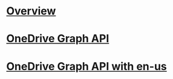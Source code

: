 # [Overview](index.md)
# [OneDrive Graph API](https://review.docs.microsoft.com/microsoft-graph/api-reference/v1.0/resources/onedrive?toc=keyur32Docset0115221027.json)
# [OneDrive Graph API with en-us](https://review.docs.microsoft.com/en-us/microsoft-graph/api-reference/v1.0/resources/onedrive?toc=keyur32Docset0115221027.json)

